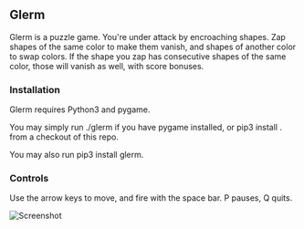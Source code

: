 ## Glerm

Glerm is a puzzle game.  You're under attack by encroaching shapes.  Zap shapes
of the same color to make them vanish, and shapes of another color to swap
colors. If the shape you zap has consecutive shapes of the same color, those
will vanish as well, with score bonuses.

### Installation

Glerm requires Python3 and pygame.

You may simply run ./glerm if you have pygame installed, or pip3 install . from a checkout of this repo.

You may also run pip3 install glerm.

### Controls

Use the arrow keys to move, and fire with the space bar. P pauses, Q quits.

![Screenshot](screenshot.png)